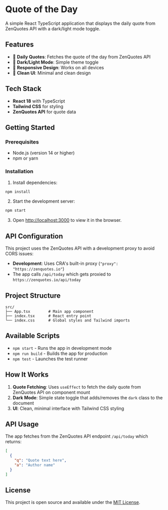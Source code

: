 # Quote of the Day

A simple React TypeScript application that displays the daily quote from ZenQuotes API with a dark/light mode toggle.

## Features

- 🌅 **Daily Quotes**: Fetches the quote of the day from ZenQuotes API
- 🌙 **Dark/Light Mode**: Simple theme toggle
- 📱 **Responsive Design**: Works on all devices
- 🎨 **Clean UI**: Minimal and clean design

## Tech Stack

- **React 18** with TypeScript
- **Tailwind CSS** for styling
- **ZenQuotes API** for quote data

## Getting Started

### Prerequisites

- Node.js (version 14 or higher)
- npm or yarn

### Installation

1. Install dependencies:
```bash
npm install
```

2. Start the development server:
```bash
npm start
```

3. Open [http://localhost:3000](http://localhost:3000) to view it in the browser.

## API Configuration

This project uses the ZenQuotes API with a development proxy to avoid CORS issues:

- **Development**: Uses CRA's built-in proxy (`"proxy": "https://zenquotes.io"`)
- The app calls `/api/today` which gets proxied to `https://zenquotes.io/api/today`

## Project Structure

```
src/
├── App.tsx        # Main app component
├── index.tsx      # React entry point
└── index.css      # Global styles and Tailwind imports
```

## Available Scripts

- `npm start` - Runs the app in development mode
- `npm run build` - Builds the app for production
- `npm test` - Launches the test runner

## How It Works

1. **Quote Fetching**: Uses `useEffect` to fetch the daily quote from ZenQuotes API on component mount
2. **Dark Mode**: Simple state toggle that adds/removes the `dark` class to the document
3. **UI**: Clean, minimal interface with Tailwind CSS styling

## API Usage

The app fetches from the ZenQuotes API endpoint `/api/today` which returns:
```json
[
  {
    "q": "Quote text here",
    "a": "Author name"
  }
]
```

## License

This project is open source and available under the [MIT License](LICENSE).
